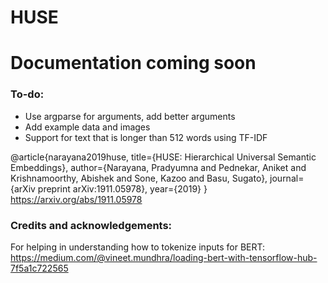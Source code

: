 # HUSE

# Documentation coming soon

### To-do:  
-  Use argparse for arguments, add better arguments
-  Add example data and images
-  Support for text that is longer than 512 words using TF-IDF

@article{narayana2019huse,
  title={HUSE: Hierarchical Universal Semantic Embeddings},
  author={Narayana, Pradyumna and Pednekar, Aniket and Krishnamoorthy, Abishek and Sone, Kazoo and Basu, Sugato},
  journal={arXiv preprint arXiv:1911.05978},
  year={2019}
}   
https://arxiv.org/abs/1911.05978

### Credits and acknowledgements:
For helping in understanding how to tokenize inputs for BERT: https://medium.com/@vineet.mundhra/loading-bert-with-tensorflow-hub-7f5a1c722565
